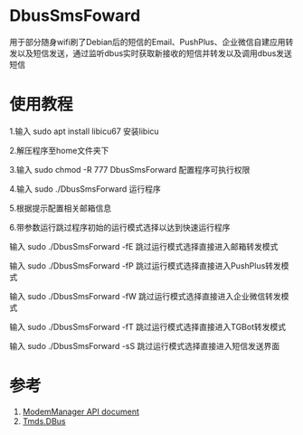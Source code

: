 # DbusSmsFoward
用于部分随身wifi刷了Debian后的短信的Email、PushPlus、企业微信自建应用转发以及短信发送，通过监听dbus实时获取新接收的短信并转发以及调用dbus发送短信
# 使用教程
1.输入
sudo apt install libicu67
安装libicu

2.解压程序至home文件夹下

3.输入 
sudo chmod -R 777 DbusSmsForward
配置程序可执行权限

4.输入
sudo ./DbusSmsForward
运行程序

5.根据提示配置相关邮箱信息

6.带参数运行跳过程序初始的运行模式选择以达到快速运行程序

输入
sudo ./DbusSmsForward -fE
跳过运行模式选择直接进入邮箱转发模式

输入
sudo ./DbusSmsForward -fP
跳过运行模式选择直接进入PushPlus转发模式

输入
sudo ./DbusSmsForward -fW
跳过运行模式选择直接进入企业微信转发模式

输入
sudo ./DbusSmsForward -fT
跳过运行模式选择直接进入TGBot转发模式

输入
sudo ./DbusSmsForward -sS
跳过运行模式选择直接进入短信发送界面

# 参考
1. [ModemManager API document](https://www.freedesktop.org/software/ModemManager/api/latest/)
2. [Tmds.DBus](https://github.com/tmds/Tmds.DBus)

